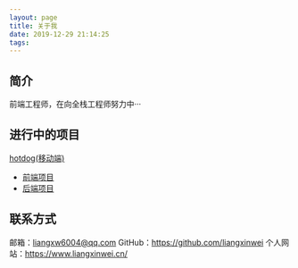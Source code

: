 ```yaml
---
layout: page
title: 关于我
date: 2019-12-29 21:14:25
tags:
---
```


## 简介
前端工程师，在向全栈工程师努力中···

## 进行中的项目
[hotdog(移动端)](https://hotdog.liangxinwei.cn/)
- [前端项目](https://github.com/liangxinwei/hotdog-frontend)
- [后端项目](https://github.com/liangxinwei/hotdog-backend)

## 联系方式
邮箱：liangxw6004@qq.com
GitHub：https://github.com/liangxinwei
个人网站：https://www.liangxinwei.cn/
